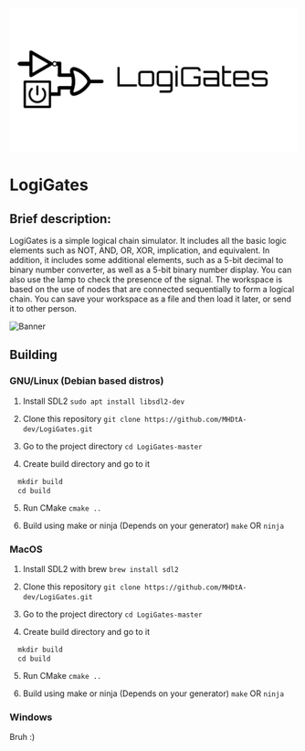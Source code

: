 ![Banner](banner.jpg)

# LogiGates

## Brief description:
LogiGates is a simple logical chain simulator. It includes all the basic logic elements such as NOT, AND, OR, XOR, implication, and equivalent. In addition, it includes some additional elements, such as a 5-bit decimal to binary number converter, as well as a 5-bit binary number display. You can also use the lamp to check the presence of the signal. The workspace is based on the use of nodes that are connected sequentially to form a logical chain. You can save your workspace as a file and then load it later, or send it to other person.

![Banner](demo.gif)

## Building

### GNU/Linux (Debian based distros)

1. Install SDL2 `sudo apt install libsdl2-dev`

2. Clone this repository
`git clone https://github.com/MHDtA-dev/LogiGates.git`

3. Go to the project directory
`cd LogiGates-master`

4. Create build directory and go to it
```
  mkdir build
  cd build
```

5. Run CMake `cmake ..`

6. Build using make or ninja (Depends on your generator)
`make` OR `ninja`

### MacOS

1. Install SDL2 with brew `brew install sdl2`

2. Clone this repository
`git clone https://github.com/MHDtA-dev/LogiGates.git`

3. Go to the project directory
`cd LogiGates-master`

4. Create build directory and go to it
```
  mkdir build
  cd build
```

5. Run CMake `cmake ..`

6. Build using make or ninja (Depends on your generator)
`make` OR `ninja`

### Windows

Bruh :)
